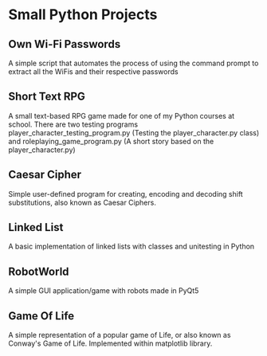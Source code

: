  # Small Python Projects 

## Own Wi-Fi Passwords
A simple script that automates the process of using the command prompt to extract all the WiFis and their respective passwords

## Short Text RPG
A small text-based RPG game made for one of my Python courses at school. There are two testing programs player_character_testing_program.py (Testing the player_character.py class) and roleplaying_game_program.py (A short story based on the player_character.py)

## Caesar Cipher
Simple user-defined program for creating, encoding and decoding shift substitutions, also known as Caesar Ciphers.

## Linked List
A basic implementation of linked lists with classes and unitesting in Python

## RobotWorld
A simple GUI application/game with robots made in PyQt5

## Game Of Life
A simple representation of a popular game of Life, or also known as Conway's Game of Life. Implemented within matplotlib library.
